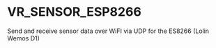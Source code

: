 # VR_SENSOR_ESP8266
 Send and receive sensor data over WiFI via UDP for the ES8266 (Lolin Wemos D1)
